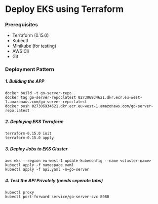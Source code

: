 # Deploy EKS using Terraform

### Prerequisites
* Terraform (0.15.0)
* Kubectl
* Minikube (for testing)
* AWS Cli
* Git


### Deployment Pattern
##### 1. Building the APP
```
docker build -t go-server-repo .
docker tag go-server-repo:latest 027306934621.dkr.ecr.eu-west-1.amazonaws.com/go-server-repo:latest
docker push 027306934621.dkr.ecr.eu-west-1.amazonaws.com/go-server-repo:latest
```

##### 2. Deploying EKS Terraform
```
terraform-0.15.0 init
terraform-0.15.0 apply
```

##### 3. Deploy Jobs to EKS Cluster
```
aws eks --region eu-west-1 update-kubeconfig --name <cluster-name>
kubectl apply -f namespace.yaml
kubectl apply -f api.yaml -n=go-server
```

##### 4. Test the API Privately (needs seperate tabs)
```
kubectl proxy
kubectl port-forward service/go-server-svc 8080
```